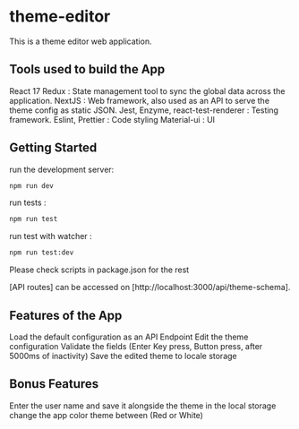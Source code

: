# theme-editor

This is a theme editor web application.

## Tools used to build the App

React 17
Redux : State management tool to sync the global data across the application.
NextJS : Web framework, also used as an API to serve the theme config as static JSON.
Jest, Enzyme, react-test-renderer : Testing framework.
Eslint, Prettier : Code styling
Material-ui : UI

## Getting Started

run the development server:

```bash
npm run dev

```

run tests :

```bash
npm run test

```

run test with watcher :

```bash
npm run test:dev

```

Please check scripts in package.json for the rest

[API routes] can be accessed on [http://localhost:3000/api/theme-schema].

## Features of the App

Load the default configuration as an API Endpoint
Edit the theme configuration
Validate the fields (Enter Key press, Button press, after 5000ms of inactivity)
Save the edited theme to locale storage

## Bonus Features

Enter the user name and save it alongside the theme in the local storage
change the app color theme between (Red or White)
